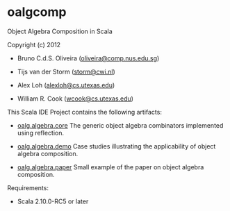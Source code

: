 oalgcomp
========

Object Algebra Composition in Scala

Copyright (c) 2012
 
 - Bruno C.d.S. Oliveira (oliveira@comp.nus.edu.sg)
 
 - Tijs van der Storm (storm@cwi.nl)
 
 - Alex Loh (alexloh@cs.utexas.edu)
 
 - William R. Cook (wcook@cs.utexas.edu)

This Scala IDE Project contains the following artifacts:

 - [oalg.algebra.core](tree/master/src/oalg/algebra/core) The generic object algebra combinators implemented using reflection.

 - [oalg.algebra.demo](tree/master/src/oalg/algebra/demo) Case studies illustrating the applicability of object algebra composition.

 - [oalg.algebra.paper](tree/master/src/oalg/algebra/paper) Small example of the paper on object algebra composition.

Requirements:
- Scala 2.10.0-RC5 or later

